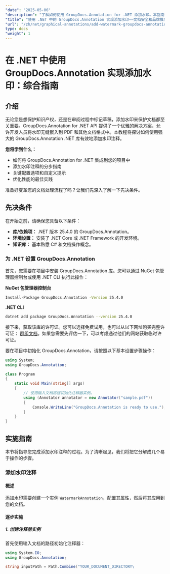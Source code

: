 ```yaml
---
"date": "2025-05-06"
"description": "了解如何使用 GroupDocs.Annotation for .NET 添加水印。本指南涵盖设置、分步实施以及文档安全保护和品牌打造的最佳实践。"
"title": "使用 .NET 中的 GroupDocs.Annotation 实现添加水印——文档安全和品牌推广综合指南"
"url": "/zh/net/graphical-annotations/add-watermark-groupdocs-annotation-net-guide/"
type: docs
"weight": 1
---
```


# 在 .NET 中使用 GroupDocs.Annotation 实现添加水印：综合指南

## 介绍

无论您是想保护知识产权，还是在审阅过程中标记草稿，添加水印来保护文档都至关重要。GroupDocs.Annotation for .NET API 提供了一个优雅的解决方案，允许开发人员将水印无缝嵌入到 PDF 和其他文档格式中。本教程将探讨如何使用强大的 GroupDocs.Annotation .NET 库有效地添加水印注释。

**您将学到什么：**
- 如何将 GroupDocs.Annotation for .NET 集成到您的项目中
- 添加水印注释的分步指南
- 关键配置选项和自定义提示
- 优化性能的最佳实践

准备好变革您的文档处理流程了吗？让我们先深入了解一下先决条件。

## 先决条件

在开始之前，请确保您具备以下条件：
- **库/依赖项：** .NET 版本 25.4.0 的 GroupDocs.Annotation。
- **环境设置：** 安装了 .NET Core 或 .NET Framework 的开发环境。
- **知识库：** 基本熟悉 C# 和文档操作概念。

### 为 .NET 设置 GroupDocs.Annotation

首先，您需要在项目中安装 GroupDocs.Annotation 库。您可以通过 NuGet 包管理器控制台或使用 .NET CLI 执行此操作：

**NuGet 包管理器控制台**
```bash
Install-Package GroupDocs.Annotation -Version 25.4.0
```

**\.NET CLI**
```bash
dotnet add package GroupDocs.Annotation --version 25.4.0
```

接下来，获取该库的许可证。您可以选择免费试用，也可以从以下网址购买完整许可证： [群组文档](https://purchase.groupdocs.com/buy)。如果您需要先评估一下，可以考虑通过他们的网站获取临时许可证。

要在项目中初始化 GroupDocs.Annotation，请按照以下基本设置步骤操作：

```csharp
using System;
using GroupDocs.Annotation;

class Program
{
    static void Main(string[] args)
    {
        // 使用输入文档路径初始化注释器实例。
        using (Annotator annotator = new Annotator("sample.pdf"))
        {
            Console.WriteLine("GroupDocs.Annotation is ready to use.");
        }
    }
}
```

## 实施指南

本节将指导您完成添加水印注释的过程。为了清晰起见，我们将把它分解成几个易于操作的步骤。

### 添加水印注释

#### 概述
添加水印需要创建一个实例 `WatermarkAnnotation`，配置其属性，然后将其应用到您的文档。

#### 逐步实施

##### 1. 创建注释器实例
首先使用输入文档的路径初始化注释器：

```csharp
using System.IO;
using GroupDocs.Annotation;

string inputPath = Path.Combine("YOUR_DOCUMENT_DIRECTORY\
